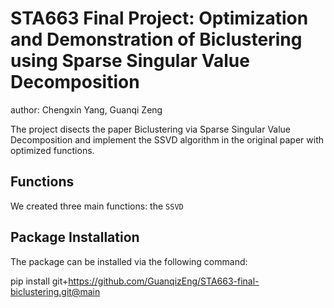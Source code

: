 # STA663 Final Project: Optimization and Demonstration of Biclustering using Sparse Singular Value Decomposition

author: Chengxin Yang, Guanqi Zeng

The project disects the paper Biclustering via Sparse Singular Value Decomposition and implement the SSVD algorithm in the original paper with optimized functions.

## Functions 

We created three main functions: the `SSVD`

## Package Installation
The package can be installed via the following command:

pip install git+https://github.com/GuanqizEng/STA663-final-biclustering.git@main
